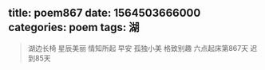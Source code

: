 title: poem867
date: 1564503666000
categories: poem
tags: 湖
---
> 湖边长椅
星辰美丽
情知所起
早安
孤独小美
格致别趣
六点起床第867天 迟到85天